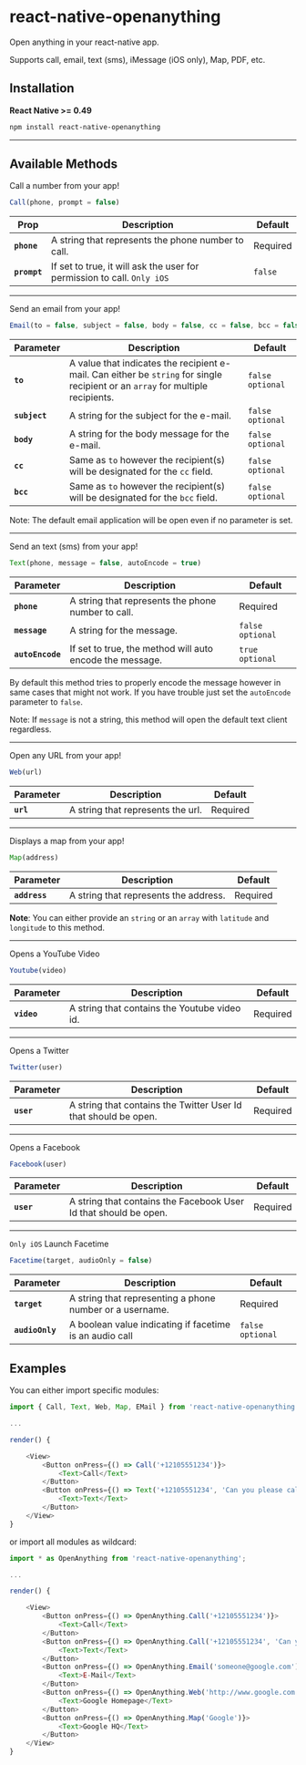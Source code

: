 # react-native-openanything

Open anything in your react-native app. 

Supports call, email, text (sms), iMessage (iOS only), Map, PDF, etc.

## Installation

**React Native >= 0.49**

```bash
npm install react-native-openanything
```

---

## Available Methods

Call a number from your app!

```js
Call(phone, prompt = false)
```
| Prop | Description | Default |
|---|---|---|
|**`phone`**|A string that represents the phone number to call.|Required|
|**`prompt`**|If set to true, it will ask the user for permission to call. `Only iOS`|`false`|


---

Send an email from your app!

```js
Email(to = false, subject = false, body = false, cc = false, bcc = false)
```
| Parameter | Description | Default |
|---|---|---|
|**`to`**|A value that indicates the recipient e-mail. Can either be `string` for single recipient or an `array` for multiple recipients.| `false` `optional`|
|**`subject`**|A string for the subject for the e-mail.|`false` `optional`|
|**`body`**|A string for the body message for the e-mail.|`false` `optional`|
|**`cc`**|Same as `to` however the recipient(s) will be designated for the `cc` field.|`false` `optional`|
|**`bcc`**|Same as `to` however the recipient(s) will be designated for the `bcc` field.|`false` `optional`|

Note: The default email application will be open even if no parameter is set.

---

Send an text (sms) from your app!

```js
Text(phone, message = false, autoEncode = true)
```
| Parameter | Description | Default |
|---|---|---|
|**`phone`**|A string that represents the phone number to call.| Required|
|**`message`**|A string for the message.|`false` `optional`|
|**`autoEncode`**|If set to true, the method will auto encode the message.|`true` `optional`|

By default this method tries to properly encode the message however in same cases that might not work. If you have trouble just set the `autoEncode` parameter to `false`.

Note: If `message` is not a string, this method will open the default text client regardless.

---

Open any URL from your app!

```js
Web(url)
```
| Parameter | Description | Default |
|---|---|---|
|**`url`**|A string that represents the url.| Required |

---

Displays a map from your app!

```js
Map(address)
```
| Parameter | Description | Default |
|---|---|---|
|**`address`**|A string that represents the address.| Required|

**Note**: You can either provide an `string` or an `array` with `latitude` and `longitude` to this method.

---

Opens a YouTube Video

```js
Youtube(video)
```
| Parameter | Description | Default |
|---|---|---|
|**`video`**|A string that contains the Youtube video id.| Required|

---

Opens a Twitter

```js
Twitter(user)
```
| Parameter | Description | Default |
|---|---|---|
|**`user`**|A string that contains the Twitter User Id that should be open.| Required|

---

Opens a Facebook

```js
Facebook(user)
```
| Parameter | Description | Default |
|---|---|---|
|**`user`**|A string that contains the Facebook User Id that should be open.| Required|

---

`Only iOS`
Launch Facetime

```js
Facetime(target, audioOnly = false)
```
| Parameter | Description | Default |
|---|---|---|
|**`target`**|A string that representing a phone number or a username.| Required|
|**`audioOnly`**|A boolean value indicating if facetime is an audio call|`false` `optional`|

## Examples

You can either import specific modules:

```js
import { Call, Text, Web, Map, EMail } from 'react-native-openanything';

...

render() {

	<View>
    	<Button onPress={() => Call('+12105551234')}>
        	<Text>Call</Text>
        </Button>
        <Button onPress={() => Text('+12105551234', 'Can you please call me!')}>
        	<Text>Text</Text>
        </Button>
    </View>
}


```

or import all modules as wildcard:

```js
import * as OpenAnything from 'react-native-openanything';

...

render() {

	<View>
    	<Button onPress={() => OpenAnything.Call('+12105551234')}>
        	<Text>Call</Text>
        </Button>
        <Button onPress={() => OpenAnything.Call('+12105551234', 'Can you please call me!')}>
        	<Text>Text</Text>
        </Button>
        <Button onPress={() => OpenAnything.Email('someone@google.com')}>
        	<Text>E-Mail</Text>
        </Button>
        <Button onPress={() => OpenAnything.Web('http://www.google.com')}>
        	<Text>Google Homepage</Text>
        </Button>
        <Button onPress={() => OpenAnything.Map('Google')}>
        	<Text>Google HQ</Text>
        </Button>
    </View>
}
```

